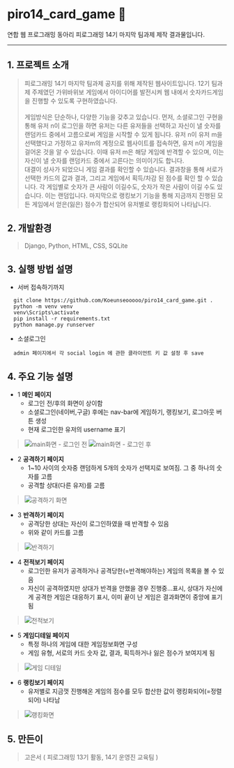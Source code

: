 # piro14_card_game 💌
연합 웹 프로그래밍 동아리 피로그래밍 14기 마지막 팀과제 제작 결과물입니다.
****
## 1. 프로젝트 소개
>  피로그래밍 14기 마지막 팀과제 공지를 위해 제작된 웹사이트입니다. 12기 팀과제 주제였던 가위바위보 게임에서 아이디어를 발전시켜 웹 내에서 숫자카드게임을 진행할 수 있도록 구현하였습니다. </br></br> 게임방식은 단순하나, 다양한 기능을 갖추고 있습니다. 먼저, 소셜로그인 구현을 통해 유저 n이 로그인을 하면 유저는 다른 유저들을 선택하고 자신이 낼 숫자를 랜덤카드 중에서 고름으로써 게임을 시작할 수 있게 됩니다. 유저 n이 유저 m을 선택했다고 가정하고 유저m의 계정으로 웹사이트를 접속하면, 유저 n이 게임을 걸어온 것을 알 수 있습니다. 이때 유저 m은 해당 게임에 반격할 수 있으며, 이는 자신이 낼 숫자를 랜덤카드 중에서 고른다는 의미이기도 합니다. </br> 대결이 성사가 되었으니 게임 결과를 확인할 수 있습니다. 결과창을 통해 서로가 선택한 카드의 값과 결과, 그리고 게임에서 획득/차감 된 점수를 확인 할 수 있습니다. 각 게임별로 숫자가 큰 사람이 이길수도, 숫자가 작은 사람이 이길 수도 있습니다. 이는 랜덤입니다. 마지막으로 랭킹보기 기능을 통해 지금까지 진행된 모든 게임에서 얻은(잃은) 점수가 합산되어 유저별로 랭킹화되어 나타납니다. 

## 2. 개발환경
> Django, Python, HTML, CSS, SQLite

## 3. 실행 방법 설명
* 서버 접속하기까지 

```
  git clone https://github.com/Koeunseooooo/piro14_card_game.git .
  python -m venv venv
  venv\Scripts\activate
  pip install -r requirements.txt
  python manage.py runserver
```


* 소셜로그인
```
  admin 페이지에서 각 social login 에 관한 클라이언트 키 값 설정 후 save
```

## 4. 주요 기능 설명 
- 1 **메인 페이지**
  + 로그인 전/후의 화면이 상이함
  + 소셜로그인(네이버,구글) 후에는 nav-bar에 게임하기, 랭킹보기, 로그아웃 버튼 생성
  + 현재 로그인한 유저의 username 표기
> ![main화면 - 로그인 전](https://user-images.githubusercontent.com/65647080/105223347-ff3bc680-5b9e-11eb-9e92-f856996f0b47.GIF)
> ![main화면 - 로그인 후](https://user-images.githubusercontent.com/65647080/105223351-006cf380-5b9f-11eb-90d5-69fdf66535d5.GIF)

- 2 **공격하기 페이지** 
  + 1~10 사이의 숫자중 랜덤하게 5개의 숫자가 선택지로 보여짐. 그 중 하나의 숫자를 고름
  + 공격할 상대(다른 유저)를 고름
 
> ![공격하기 화면](https://user-images.githubusercontent.com/65647080/105223355-019e2080-5b9f-11eb-9acf-6e1865f3e693.GIF)

- 3 **반격하기 페이지** 
  + 공격당한 상대는 자신이 로그인하였을 때 반격할 수 있음
  + 위와 같이 카드를 고름

> ![반격하기](https://user-images.githubusercontent.com/65647080/105223359-0236b700-5b9f-11eb-8117-afb911dbf7ad.GIF)
  
- 4 **전적보기 페이지** 
  + 로그인한 유저가 공격하거나 공격당한(=반격해야하는) 게임의 목록을 볼 수 있음
  + 자신이 공격하였지만 상대가 반격을 안했을 경우 진행중...표시, 상대가 자신에게 공격한 게임은 대응하기 표시, 이미 끝이 난 게임은 결과화면이 중앙에 표기됨

> ![전적보기](https://user-images.githubusercontent.com/65647080/105223360-0236b700-5b9f-11eb-98a0-f48b1e989f4f.GIF)

- 5 **게임디테일 페이지** 
  + 특정 하나의 게임에 대한 게임정보화면 구성
  + 게임 유형, 서로의 카드 숫자 값, 결과, 획득하거나 잃은 점수가 보여지게 됨

> ![게임 디테일](https://user-images.githubusercontent.com/65647080/105223354-01058a00-5b9f-11eb-8e33-9f650a75e05b.GIF)

- 6 **랭킹보기 페이지** 
  + 유저별로 지금껏 진행해온 게임의 점수를 모두 합산한 값이 랭킹화되어(=정렬되어) 나타남

> ![랭킹화면](https://user-images.githubusercontent.com/65647080/105223356-019e2080-5b9f-11eb-998f-bfdf6144ea96.GIF)


## 5. 만든이
> 고은서 ( 피로그래밍 13기 활동, 14기 운영진 교육팀 ) </br>
